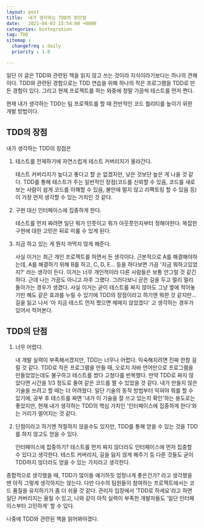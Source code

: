 ```yaml
---
layout: post
title:  내가 생각하는 TDD의 장단점
date:   2021-04-03 15:54:00 +0800
categories: bintegration
tag: TDD
sitemap :
  changefreq : daily
  priority : 1.0

---
```


일단 이 글은 TDD와 관련된 책을 읽지 않고 쓰는 것이라 지식이라기보다는 하나의 견해이다. TDD와 관련된 경험으로는 TDD 연습을 위해 하나의 작은 프로그램을 TDD로 만든 경험이 있다. 그리고 현재 프로젝트를 하는 와중에 정말 가끔씩 테스트를 먼저 짠다.

현재 내가 생각하는 TDD는 팀 프로젝트를 할 때 전반적인 코드 퀄리티를 높이기 위한 개발 방법이다.

## TDD의 장점

내가 생각하는 TDD의 장점은

1. 테스트를 전제하기에 자연스럽게 테스트 커버리지가 올라간다.

   테스트 커버리지가 높다고 좋다고 할 순 없겠지만, 낮은 것보단 높은 게 나을 것 같다. TDD를 통해 테스트가 주는 일반적인 장점(코드를 신뢰할 수 있음, 코드를 새로 보는 사람이 쉽게 코드를 이해할 수 있음, 불안에 떨지 않고 리팩토링 할 수 있음 등)이 가장 먼저 생각할 수 있는 가치인 것 같다.

2. 구현 대신 인터페이스에 집중하게 한다.

   테스트를 먼저 짜려면 일단 뭐가 인풋이고 뭐가 아웃풋인지부터 정해야한다. 복잡한 구현에 대한 고민은 뒤로 미룰 수 있게 된다.

3. 지금 하고 있는 게 뭔지 까먹지 않게 해준다.

   사실 이거는 최근 개인 프로젝트를 하면서 든 생각이다. 근본적으로 A를 해결해야하는데, A를 해결하기 위해 B를 하고, C, D, E... 등을 하다보면 가끔 '지금 뭐하고있었지?' 라는 생각이 든다. 이거는 너무 개인적이라 다른 사람들은 보통 안그럴 것 같긴 하다. 근데 나는 가끔도 아니고 자주 그랬다. 그러다보니 곧은 길을 두고 멀리 멀리 돌아가는 경우가 생겼다. 사실 이거는 굳이 테스트를 짜지 않아도 그냥 옆에 적어놓기만 해도 같은 효과를 누릴 수 있기에 TDD의 장점이라고 하기엔 뭐한 것 같지만... 길을 잃고 나서 '아 지금 테스트 먼저 짰으면 헤매지 않았겠다' 고 생각하는 경우가 있어서 적어본다.

## TDD의 단점

1. 너무 어렵다.

   내 개발 실력이 부족해서겠지만, TDD는 너무나 어렵다. 익숙해지려면 진짜 한참 걸릴 것 같다. TDD로 작은 프로그램을 만들 때, 오로지 자바 언어만으로 프로그램을 만들었었는데도 불구하고 테스트를 썼다 고쳤다를 반복했다. 만약 TDD로 짜지 않았다면 시간을 1/3 정도로 줄여 같은 코드를 짤 수 있었을 것 같다. 내가 만들지 않은 기술을 쓰려고 할 때는 더 어려웠다. 일단 기술의 동작 방법부터 익혀야 뭐를 할 수 있기에, 공부 후 테스트를 짜면 '내가 이 기술을 잘 쓰고 있는지 확인'하는 용도로는 좋았지만, 현재 내가 생각하는 TDD의 핵심 가치인 '인터페이스에 집중하게 한다'와는 거리가 멀어지는 것 같다.

2. 단점이라고 하기엔 적절하지 않을수도 있지만, TDD를 통해 얻을 수 있는 것을 TDD를 하지 않고도 얻을 수 있다.

   인터페이스에 집중하기? 테스트를 먼저 짜지 않더라도 인터페이스에 먼저 집중할 수 있다고 생각한다. 테스트 커버리지, 길을 잃지 않게 해주기 등 다른 것들도 굳이 TDD하지 않더라도 얻을 수 있는 가치라고 생각한다.

종합적으로 생각했을 때, TDD가 많이들 얘기하듯 엄청나게 좋은건가? 라고 생각했을 땐 아직 그렇게 생각하지는 않는다. 다만 다수의 팀원들이 참여하는 프로젝트에서는 코드 품질을 유지하기가 좀 더 쉬울 것 같다. 관리자 입장에서 'TDD로 하세요'라고 하면 일단 커버리지는 올릴 수 있고, 나와 같이 아직 실력이 부족한 개발자들도 '일단 인터페이스부터 고민하게' 할 수 있다.

나중에 TDD와 관련된 책을 읽어봐야겠다.

